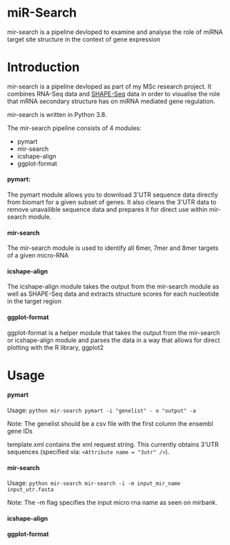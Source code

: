 # miR-Search

mir-search is a pipeline devloped to examine and analyse the role of miRNA target site structure in the context of gene expression

# Introduction

mir-search is a pipeline devloped as part of my MSc research project. It combines RNA-Seq data and [SHAPE-Seq](https://www.illumina.com/science/sequencing-method-explorer/kits-and-arrays/shape-seq.html) data in order to visualise the role that mRNA secondary structure has on miRNA mediated gene regulation.

mir-search is written in Python 3.8.

The mir-search pipeline consists of 4 modules:
- pymart
- mir-search
- icshape-align
- ggplot-format

#### pymart:
The pymart module allows you to download 3'UTR sequence data directly from biomart for a given subset of genes. It also cleans the 3'UTR data to remove unavailible sequence data and prepares it for direct use within mir-search module.

#### mir-search
The mir-search module is used to identify all 6mer, 7mer and 8mer targets of a given micro-RNA

#### icshape-align
The icshape-align module takes the output from the mir-search module as well as SHAPE-Seq data and extracts structure scores for each nucleotide in the target region

#### ggplot-format
ggplot-format is a helper module that takes the output from the mir-search or icshape-align module and parses the data in a way that allows for direct plotting with the R library, ggplot2


# Usage

#### pymart
    
Usage: `python mir-search pymart -i "genelist" - o "output" -a`

Note: The genelist should be a csv file with the first column the ensembl gene IDs

template.xml contains the xml request string. This currently obtains 3'UTR sequences (specified via: `<Attribute name = "3utr" />`).

#### mir-search

Usage: `python mir-search mir-search -i -m input_mir_name input_utr.fasta`

Note: The -m flag specifies the input micro rna name as seen on mirbank.

#### icshape-align

#### ggplot-format

